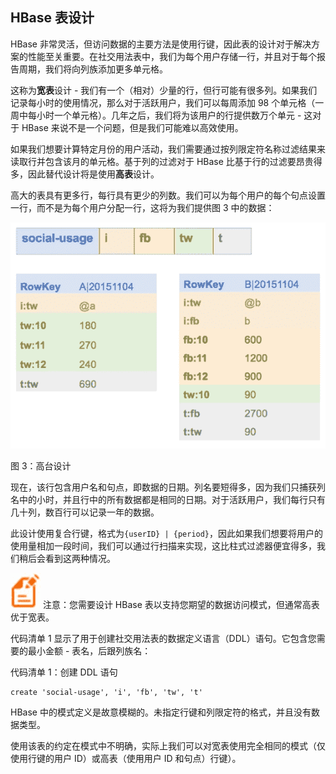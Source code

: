 ## HBase 表设计

HBase 非常灵活，但访问数据的主要方法是使用行键，因此表的设计对于解决方案的性能至关重要。在社交用法表中，我们为每个用户存储一行，并且对于每个报告周期，我们将向列族添加更多单元格。

这称为**宽表**设计 - 我们有一个（相对）少量的行，但行可能有很多列。如果我们记录每小时的使用情况，那么对于活跃用户，我们可以每周添加 98 个单元格（一周中每小时一个单元格）。几年之后，我们将为该用户的行提供数万个单元 - 这对于 HBase 来说不是一个问题，但是我们可能难以高效使用。

如果我们想要计算特定月份的用户活动，我们需要通过按列限定符名称过滤结果来读取行并包含该月的单元格。基于列的过滤对于 HBase 比基于行的过滤要昂贵得多，因此替代设计将是使用**高表**设计。

高大的表具有更多行，每行具有更少的列数。我们可以为每个用户的每个句点设置一行，而不是为每个用户分配一行，这将为我们提供图 3 中的数据：

![](img/00005.jpeg)

图 3：高台设计

现在，该行包含用户名和句点，即数据的日期。列名要短得多，因为我们只捕获列名中的小时，并且行中的所有数据都是相同的日期。对于活跃用户，我们每行只有几十列，数百行可以记录一年的数据。

此设计使用复合行键，格式为`{userID} | {period}`，因此如果我们想要将用户的使用量相加一段时间，我们可以通过行扫描来实现，这比柱式过滤器便宜得多，我们稍后会看到这两种情况。

![](img/00006.jpeg) 注意：您需要设计 HBase 表以支持您期望的数据访问模式，但通常高表优于宽表。

代码清单 1 显示了用于创建社交用法表的数据定义语言（DDL）语句。它包含您需要的最小金额 - 表名，后跟列族名：

代码清单 1：创建 DDL 语句

```
create 'social-usage', 'i', 'fb', 'tw', 't'

```

HBase 中的模式定义是故意模糊的。未指定行键和列限定符的格式，并且没有数据类型。

使用该表的约定在模式中不明确，实际上我们可以对宽表使用完全相同的模式（仅使用行键的用户 ID）或高表（使用用户 ID 和句点）行键）。